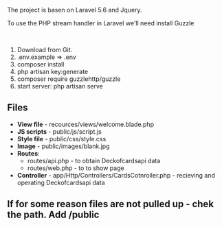 <p>The project is basen on Laravel 5.6 and Jquery.</p>
<p>To use the PHP stream handler in Laravel we'll need install Guzzle</p>
<br/>
<ol>
  <li>Download from Git.</li>
  <li>.env.example => .env</li>
  <li>composer install</li>
  <li>php artisan key:generate</li>
  <li>composer require guzzlehttp/guzzle</li>
  <li>start server: php artisan serve</li>
</ol>

<h2>Files</h2>
<ul>
  <li><b>View file</b> - recources/views/welcome.blade.php</li>
  <li><b>JS scripts</b> - public/js/script.js</li>
  <li><b>Style file</b> - public/css/style.css</li>
  <li><b>Image</b> - public/images/blank.jpg</li>
  <li><b>Routes</b>: <br/>
    <ul>
      <li>routes/api.php - to obtain Deckofcardsapi data</li>
      <li>routes/web.php - to to show page</li>
   </ul>
  <li><b>Controller</b> - app/Http/Controllers/CardsCotnroller.php - recieving and operating Deckofcardsapi data</li>
</ul>

<h2>If for some reason files are not pulled up - chek the path. Add /public</h2>

